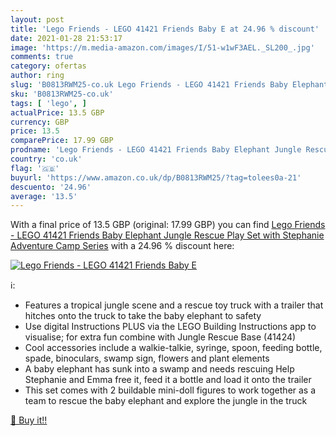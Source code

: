 ```yaml
---
layout: post
title: 'Lego Friends - LEGO 41421 Friends Baby E at 24.96 % discount'
date: 2021-01-28 21:53:17
image: 'https://m.media-amazon.com/images/I/51-w1wF3AEL._SL200_.jpg'
comments: true
category: ofertas
author: ring
slug: 'B0813RWM25-co.uk Lego Friends - LEGO 41421 Friends Baby Elephant Jungle...'
sku: 'B0813RWM25-co.uk'
tags: [ 'lego', ]
actualPrice: 13.5 GBP
currency: GBP
price: 13.5
comparePrice: 17.99 GBP
prodname: 'Lego Friends - LEGO 41421 Friends Baby Elephant Jungle Rescue Play Set with Stephanie  Adventure Camp Series'
country: 'co.uk'
flag: '🇬🇧'
buyurl: 'https://www.amazon.co.uk/dp/B0813RWM25/?tag=tolees0a-21'
descuento: '24.96'
average: '13.5'
---
```


With a final price of 13.5 GBP (original: 17.99 GBP) you can find [Lego Friends - LEGO 41421 Friends Baby Elephant Jungle Rescue Play Set with Stephanie  Adventure Camp Series](https://www.amazon.co.uk/dp/B0813RWM25/?tag=tolees0a-21) with a  24.96 % discount here:

[![Lego Friends - LEGO 41421 Friends Baby E](https://m.media-amazon.com/images/I/51-w1wF3AEL._SL200_.jpg)](https://www.amazon.co.uk/dp/B0813RWM25/?tag=tolees0a-21)

ℹ️:

- Features a tropical jungle scene and a rescue toy truck with a trailer that hitches onto the truck to take the baby elephant to safety
- Use digital Instructions PLUS via the LEGO Building Instructions app to visualise; for extra fun combine with Jungle Rescue Base (41424)
- Cool accessories include a walkie-talkie, syringe, spoon, feeding bottle, spade, binoculars, swamp sign, flowers and plant elements
- A baby elephant has sunk into a swamp and needs rescuing Help Stephanie and Emma free it, feed it a bottle and load it onto the trailer
- This set comes with 2 buildable mini-doll figures to work together as a team to rescue the baby elephant and explore the jungle in the truck

[🛒 Buy it!!](https://www.amazon.co.uk/dp/B0813RWM25/?tag=tolees0a-21)
